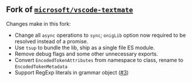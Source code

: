 ## Fork of [`microsoft/vscode-textmate`](https://github.com/microsoft/vscode-textmate)

Changes make in this fork:

- Change all `async` operations to `sync`; `onigLib` option now required to be resolved instead of a promise.
- Use `tsup` to bundle the lib, ship as a single file ES module.
- Remove debug flags and some other unnecessary exports.
- Convert `EncodedTokenAttributes` from namespace to class, rename to `EncodedTokenMetadata`
- Support RegExp literals in grammar object ([#3](https://github.com/shikijs/vscode-textmate/pull/3))

